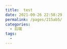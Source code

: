 ```yaml
---
title:  test
date: 2021-09-26 22:58:29
permalink: /pages/215ab5/
categories:
  - 后端
tags:
  - 
---
```

